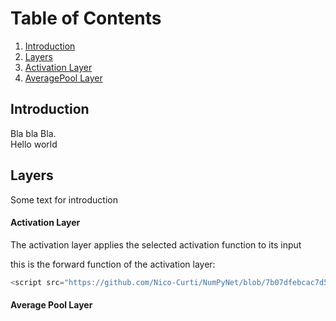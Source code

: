 
# Table of Contents
1. [Introduction](#introduction)
2. [Layers](#layers)
  1. [Activation Layer](#activation_Layer)
  2. [AveragePool Layer](#avgpool_layer)



## Introduction <a name="introduction"></a>
  Bla bla Bla.\
  Hello world

## Layers <a name="layers"></a>
  Some text for introduction

#### Activation Layer <a name="activation_Layer"></a>

The activation layer applies the selected activation function to its input


this is the forward function of the activation layer:
```python
<script src="https://github.com/Nico-Curti/NumPyNet/blob/7b07dfebcac7d5b457b6d3e8f4b70bd4409e2e03/NumPyNet/layers/activation_layer.py#L56-L68"></script>
```
#### Average Pool Layer <a name="avgpool_layer"></a>
